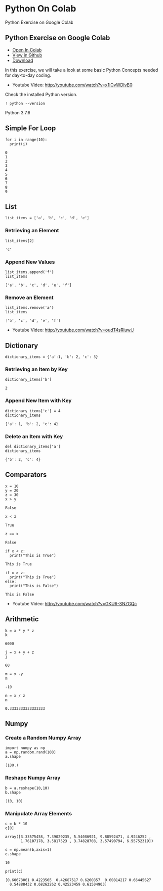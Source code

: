 # Python On Colab

Python Exercise on Google Colab

## Python Exercise on Google Colab


* [Open In Colab](https://colab.research.google.com/github/cybertraining-dsc/cybertraining-dsc.github.io/blob/master/content/en/modules/notebooks/python_warmup.ipynb)   
* [View in Github](https://github.com/cybertraining-dsc/cybertraining-dsc.github.io/blob/master/content/en/modules/notebooks/python_warmup.ipynb)   
* [Download](https://raw.githubusercontent.com/cybertraining-dsc/cybertraining-dsc.github.io/master/content/en/modules/notebooks/python_warmup.ipynb)


In this exercise, we will take a look at some basic Python Concepts
needed for day-to-day coding.

* Youtube Video: <http://youtube.com/watch?v=x1ICvWDlvB0>

Check the installed Python version.


```
! python --version    
```
Python 3.7.6

## Simple For Loop


```
for i in range(10):
  print(i)
```

    0
    1
    2
    3
    4
    5
    6
    7
    8
    9

## List


```
list_items = ['a', 'b', 'c', 'd', 'e']
```

### Retrieving an Element


```
list_items[2]
```

    'c'

### Append New Values


```
list_items.append('f')
list_items
```

    ['a', 'b', 'c', 'd', 'e', 'f']

### Remove an Element


```
list_items.remove('a')
list_items
```

    ['b', 'c', 'd', 'e', 'f']

* Youtube Video: <http://youtube.com/watch?v=oudT4sRIuwU>

## Dictionary


```
dictionary_items = {'a':1, 'b': 2, 'c': 3}
```

### Retrieving an Item by Key


```
dictionary_items['b']
```

    2

### Append New Item with Key


```
dictionary_items['c'] = 4
dictionary_items
```

    {'a': 1, 'b': 2, 'c': 4}

### Delete an Item with Key


```
del dictionary_items['a'] 
dictionary_items
```

    {'b': 2, 'c': 4}

## Comparators


```
x = 10
y = 20 
z = 30
x > y 
```

    False


```
x < z
```

    True


```
z == x
```

    False


```
if x < z:
  print("This is True")
```

    This is True


```
if x > z:
  print("This is True")
else:
  print("This is False")  
```

    This is False

* Youtube Video: <http://youtube.com/watch?v=GKU6-SNZGQc>

## Arithmetic


```
k = x * y * z
k
```

    6000


```
j = x + y + z
j
```

    60


```
m = x -y 
m
```

    -10


```
n = x / z
n
```

    0.3333333333333333

## Numpy

### Create a Random Numpy Array


```
import numpy as np
a = np.random.rand(100)
a.shape
```

    (100,)

### Reshape Numpy Array


```
b = a.reshape(10,10)
b.shape
```

    (10, 10)

### Manipulate Array Elements

```
c = b * 10
c[0]
```

    array([3.33575458, 7.39029235, 5.54086921, 9.88592471, 4.9246252 ,
           1.76107178, 3.5817523 , 3.74828708, 3.57490794, 6.55752319])


```
c = np.mean(b,axis=1)
c.shape
```

    10


```
print(c)
```

    [0.60673061 0.4223565  0.42687517 0.6260857  0.60814217 0.66445627 
      0.54888432 0.68262262 0.42523459 0.61504903]

